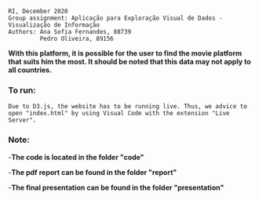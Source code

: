     RI, December 2020
    Group assignment: Aplicação para Exploração Visual de Dados - Visualização de Informação
    Authors: Ana Sofia Fernandes, 88739
             Pedro Oliveira, 89156

**With this platform, it is possible for the user to find the movie platform that suits him the most.
It should be noted that this data may not apply to all countries.**

### To run:
    Due to D3.js, the website has to be running live. Thus, we advice to open "index.html" by using Visual Code with the extension "Live Server". 

### Note:

-**The code is located in the folder "code"**

-**The pdf report can be found in the folder "report"**

-**The final presentation can be found in the folder "presentation"**
